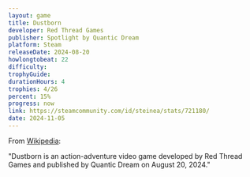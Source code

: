 ```yaml
---
layout: game
title: Dustborn
developer: Red Thread Games
publisher: Spotlight by Quantic Dream
platform: Steam
releaseDate: 2024-08-20
howlongtobeat: 22
difficulty:
trophyGuide:
durationHours: 4
trophies: 4/26
percent: 15%
progress: now
link: https://steamcommunity.com/id/steinea/stats/721180/
date: 2024-11-05
---
```


From [Wikipedia](https://en.wikipedia.org/wiki/Dustborn):

"Dustborn is an action-adventure video game developed by Red Thread Games and published by Quantic Dream on August 20, 2024."
